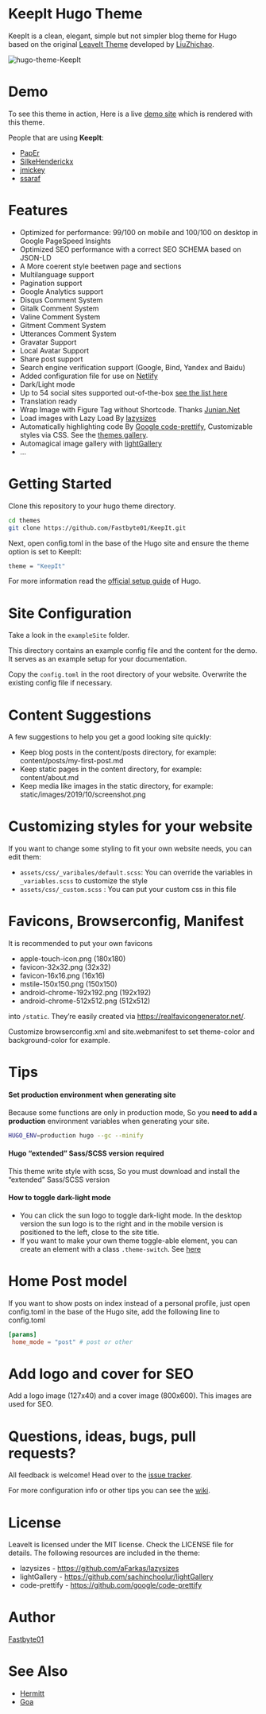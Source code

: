 # KeepIt Hugo Theme

KeepIt is a clean, elegant, simple but not simpler blog theme for Hugo based on the original [LeaveIt Theme](https://github.com/liuzc/LeaveIt) developed by [LiuZhichao](https://github.com/liuzc).

![hugo-theme-KeepIt](https://github.com/Fastbyte01/KeepIt/blob/master/images/screenshot.png)

# Demo

To see this theme in action, Here is a live [demo site](https://suspicious-archimedes-ab369d.netlify.com) which is rendered with this theme.

People that are using **KeepIt**:

- [PapEr](https://page.codespaper.com)
- [SilkeHenderickx](http://www.silkehenderickx.be)
- [jmickey](https://mickey.dev/)
- [ssaraf](https://ssaraf.com/)

# Features

- Optimized for performance: 99/100 on mobile and 100/100 on desktop in Google PageSpeed Insights
- Optimized SEO performance with a correct SEO SCHEMA based on JSON-LD
- A More coerent style beetwen page and sections
- Multilanguage support
- Pagination support
- Google Analytics support
- Disqus Comment System
- Gitalk Comment System
- Valine Comment System
- Gitment Comment System
- Utterances Comment System
- Gravatar Support
- Local Avatar Support
- Share post support
- Search engine verification support (Google, Bind, Yandex and Baidu)
- Added configuration file for use on [Netlify](https://www.netlify.com)
- Dark/Light mode
- Up to 54 social sites supported out-of-the-box [see the list here](https://github.com/Fastbyte01/KeepIt/wiki/List-of-social-platforms-supported-out-of-box)
- Translation ready
- Wrap Image with Figure Tag without Shortcode. Thanks [Junian.Net](https://www.junian.net/hugo-image-figure-wrap/)
- Load images with Lazy Load By [lazysizes](https://github.com/aFarkas/lazysizes)
- Automatically highlighting code By [Google code-prettify](https://github.com/google/code-prettify), Customizable styles via CSS. See the [themes gallery](https://rawgit.com/google/code-prettify/master/styles/index.html).
- Automagical image gallery with [lightGallery](https://github.com/sachinchoolur/lightGallery)
- ...

# Getting Started

Clone this repository to your hugo theme directory.

```bash
cd themes
git clone https://github.com/Fastbyte01/KeepIt.git
```

Next, open config.toml in the base of the Hugo site and ensure the theme option is set to KeepIt:

```bash
theme = "KeepIt"
```

For more information read the [official setup guide](https://gohugo.io/documentation/) of Hugo.

# Site Configuration

Take a look in the `exampleSite` folder.

This directory contains an example config file and the content for the demo. It serves as an example setup for your documentation.

Copy the `config.toml` in the root directory of your website. Overwrite the existing config file if necessary.

# Content Suggestions

A few suggestions to help you get a good looking site quickly:

- Keep blog posts in the content/posts directory, for example: content/posts/my-first-post.md
- Keep static pages in the content directory, for example: content/about.md
- Keep media like images in the static directory, for example: static/images/2019/10/screenshot.png

# Customizing styles for your website

If you want to change some styling to fit your own website needs, you can edit them:

- `assets/css/_varibales/default.scss`: You can override the variables in `_variables.scss` to customize the style
- `assets/css/_custom.scss` : You can put your custom css in this file

# Favicons, Browserconfig, Manifest

It is recommended to put your own favicons

- apple-touch-icon.png (180x180)
- favicon-32x32.png (32x32)
- favicon-16x16.png (16x16)
- mstile-150x150.png (150x150)
- android-chrome-192x192.png (192x192)
- android-chrome-512x512.png (512x512)

into `/static`. They’re easily created via https://realfavicongenerator.net/.

Customize browserconfig.xml and site.webmanifest to set theme-color and background-color for example.

# Tips

#### Set production environment when generating site

Because some functions are only in production mode, So you **need to add a production** environment variables when generating your site.

```bash
HUGO_ENV=production hugo --gc --minify
```

#### Hugo “extended” Sass/SCSS version required

This theme write style with scss, So you must download and install the “extended” Sass/SCSS version

#### How to toggle dark-light mode

- You can click the sun logo to toggle dark-light mode. In the desktop version the sun logo is to the right and in the mobile version is positioned to the left, close to the site title.
- If you want to make your own theme toggle-able element, you can create an element with a class `.theme-switch`. See [here](https://github.com/Fastbyte01/KeepIt/blob/master/assets/js/main.js#L32)

# Home Post model

If you want to show posts on index instead of a personal profile, just open config.toml in the base of the Hugo site, add the following line to config.toml

```toml
[params]
 home_mode = "post" # post or other
```

# Add logo and cover for SEO

Add a logo image (127x40) and a cover image (800x600). This images are used for SEO.

# Questions, ideas, bugs, pull requests?

All feedback is welcome! Head over to the [issue tracker](https://github.com/Fastbyte01/KeepIt/issues).

For more configuration info or other tips you can see the [wiki](https://github.com/Fastbyte01/KeepIt/wiki).

# License

LeaveIt is licensed under the MIT license. Check the LICENSE file for details.
The following resources are included in the theme:

- lazysizes - https://github.com/aFarkas/lazysizes
- lightGallery - https://github.com/sachinchoolur/lightGallery
- code-prettify - https://github.com/google/code-prettify

# Author

[Fastbyte01](https://github.com/Fastbyte01)

# See Also

- [Hermitt](https://github.com/Track3/hermit)
- [Goa](https://github.com/shenoybr/hugo-goa)

